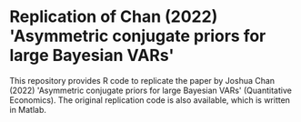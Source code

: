 # Replication of Chan (2022) 'Asymmetric conjugate priors for large Bayesian VARs'

This repository provides R code to replicate the paper by Joshua Chan (2022) 'Asymmetric conjugate priors for large Bayesian VARs' (Quantitative Economics). The original replication code is also available, which is written in Matlab.
